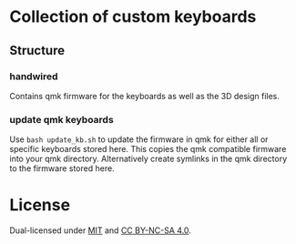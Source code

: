 # Collection of custom keyboards

## Structure
### handwired
Contains qmk firmware for the keyboards as well as the 3D design files.
### update qmk keyboards
Use `bash update_kb.sh` to update the firmware in qmk for either all or specific keyboards stored here. This copies the qmk compatible firmware into your qmk directory. Alternatively create symlinks in the qmk directory to the firmware stored here.

# License
Dual-licensed under [MIT](https://github.com/gwirn/keyboards/blob/master/LICENSE) and [CC BY-NC-SA 4.0](https://creativecommons.org/licenses/by-nc-sa/4.0/).
